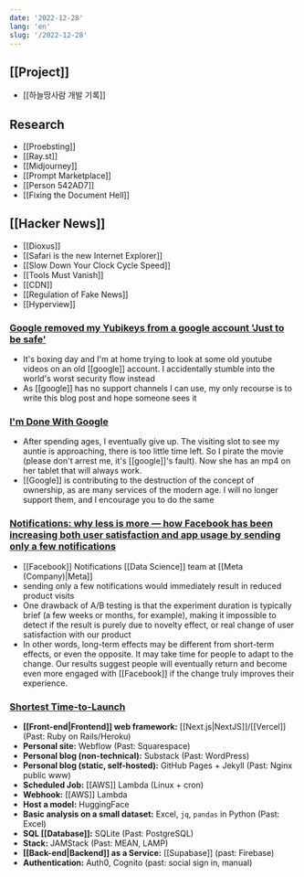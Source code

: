 ```yaml
---
date: '2022-12-28'
lang: 'en'
slug: '/2022-12-28'
---
```


## [[Project]]

- [[하늘땅사람 개발 기록]]

## Research

- [[Proebsting]]
- [[Ray.st]]
- [[Midjourney]]
- [[Prompt Marketplace]]
- [[Person 542AD7]]
- [[Fixing the Document Hell]]

## [[Hacker News]]

- [[Dioxus]]
- [[Safari is the new Internet Explorer]]
- [[Slow Down Your Clock Cycle Speed]]
- [[Tools Must Vanish]]
- [[CDN]]
- [[Regulation of Fake News]]
- [[Hyperview]]

### [Google removed my Yubikeys from a google account 'Just to be safe'](https://lunnova.dev/articles/google-just-to-be-safe/)

- It's boxing day and I'm at home trying to look at some old youtube videos on an old [[google]] account. I accidentally stumble into the world's worst security flow instead
- As [[google]] has no support channels I can use, my only recourse is to write this blog post and hope someone sees it

### [I'm Done With Google](https://deijin.bearblog.dev/im-done-with-google/)

- After spending ages, I eventually give up. The visiting slot to see my auntie is approaching, there is too little time left. So I pirate the movie (please don't arrest me, it's [[google]]'s fault). Now she has an mp4 on her tablet that will always work.
- [[Google]] is contributing to the destruction of the concept of ownership, as are many services of the modern age. I will no longer support them, and I encourage you to do the same

### [Notifications: why less is more — how Facebook has been increasing both user satisfaction and app usage by sending only a few notifications](https://medium.com/@AnalyticsAtMeta/notifications-why-less-is-more-how-facebook-has-been-increasing-both-user-satisfaction-and-app-9463f7325e7d)

- [[Facebook]] Notifications [[Data Science]] team at [[Meta (Company)|Meta]]
- sending only a few notifications would immediately result in reduced product visits
- One drawback of A/B testing is that the experiment duration is typically brief (a few weeks or months, for example), making it impossible to detect if the result is purely due to novelty effect, or real change of user satisfaction with our product
- In other words, long-term effects may be different from short-term effects, or even the opposite. It may take time for people to adapt to the change. Our results suggest people will eventually return and become even more engaged with [[Facebook]] if the change truly improves their experience.

### [Shortest Time-to-Launch](https://matt-rickard.com/shortest-time-to-launch)

- **[[Front-end|Frontend]] web framework:** [[Next.js|NextJS]]/[[Vercel]] (Past: Ruby on Rails/Heroku)
- **Personal site:** Webflow (Past: Squarespace)
- **Personal blog (non-technical):** Substack (Past: WordPress)
- **Personal blog (static, self-hosted):** GitHub Pages + Jekyll (Past: Nginx public www)
- **Scheduled Job:** [[AWS]] Lambda (Linux + cron)
- **Webhook:** [[AWS]] Lambda
- **Host a model:** HuggingFace
- **Basic analysis on a small dataset:** Excel, `jq`, `pandas` in Python (Past: Excel)
- **SQL [[Database]]:** SQLite (Past: PostgreSQL)
- **Stack:** JAMStack (Past: MEAN, LAMP)
- **[[Back-end|Backend]] as a Service:** [[Supabase]] (past: Firebase)
- **Authentication:** Auth0, Cognito (past: social sign in, manual)
